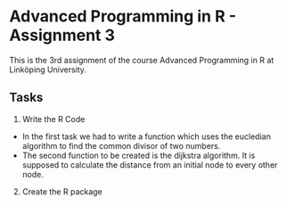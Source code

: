 # Advanced Programming in R - Assignment 3


This is the 3rd assignment of the course Advanced Programming in R at Linköping University.

## Tasks

1. Write the R Code
- In the first task we had to write a function which uses the eucledian algorithm to find the common divisor of two numbers.
- The second function to be created is the dijkstra algorithm. It is supposed to calculate the distance from an initial node to every other node. 


2. Create the R package


